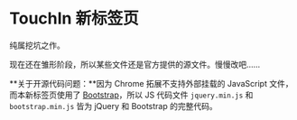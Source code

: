 TouchIn 新标签页
====

纯属挖坑之作。

现在还在雏形阶段，所以某些文件还是官方提供的源文件。慢慢改吧……

**关于开源代码问题：**因为 Chrome 拓展不支持外部挂载的 JavaScript 文件，而本新标签页使用了 [Bootstrap](http://v3.bootcss.com)，所以 JS 代码文件 `jquery.min.js` 和 `bootstrap.min.js` 皆为 jQuery 和 Bootstrap 的完整代码。